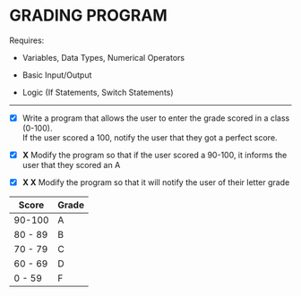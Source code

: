 # GRADING PROGRAM

Requires: 

- Variables, Data Types, Numerical Operators

- Basic Input/Output

- Logic (If Statements, Switch Statements)

---

- [x] Write a program that allows the user to enter the grade scored in a class (0-100).\
If the user scored a 100, notify the user that they got a perfect score.

- [x] **X** Modify the program so that if the user scored a 90-100, it informs the user that they scored an A

- [x] **X X** Modify the program so that it will notify the user of their letter grade

| Score | Grade |
|-------|-------|
| 90-100 | A |
| 80 - 89 | B |
| 70 - 79 | C |
| 60 - 69 | D |
| 0 - 59 | F |
